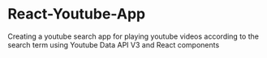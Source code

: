 # React-Youtube-App

Creating a youtube search app for playing youtube videos according to the search term using Youtube Data API V3 and React components
